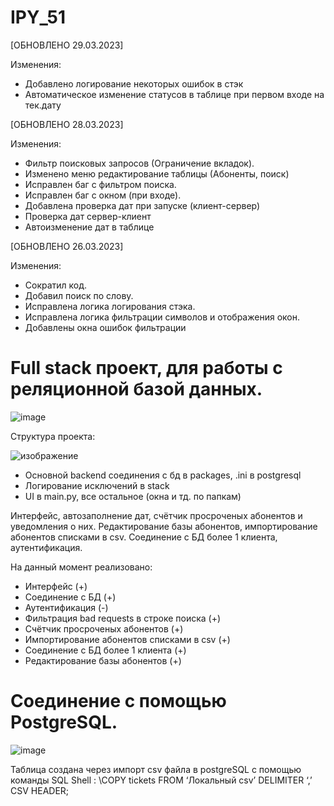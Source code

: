 # IPY_51
[ОБНОВЛЕНО 29.03.2023]

Изменения:
- Добавлено логирование некоторых ошибок в стэк
- Автоматическое изменение статусов в таблице при первом входе на тек.дату


[ОБНОВЛЕНО 28.03.2023]

Изменения:
- Фильтр поисковых запросов (Ограничение вкладок).
- Изменено меню редактирование таблицы (Абоненты, поиск)
- Исправлен баг с фильтром поиска.
- Исправлен баг с окном (при входе).
- Добавлена проверка дат при запуске (клиент-сервер)
- Проверка дат сервер-клиент
- Автоизменение дат в таблице

[ОБНОВЛЕНО 26.03.2023]

Изменения:
- Сократил код.
- Добавил поиск по слову.
- Исправлена логика логирования стэка.
- Исправлена логика фильтрации символов и отображения окон.
- Добавлены окна ошибок фильтрации


# Full stack проект, для работы с реляционной базой данных.

![image](https://user-images.githubusercontent.com/112577182/225367670-4f3b8674-92c4-498d-a0da-c1d9459e2b1c.png)

Структура проекта:

![изображение](https://user-images.githubusercontent.com/112577182/227530711-151fb627-cba1-4f17-846c-003acfb2ecb2.png)

- Основной backend соединения с бд в packages, .ini в postgresql
- Логирование исключений в stack
- UI в main.py, все остальное (окна и тд. по папкам)

Интерфейс, автозаполнение дат, счётчик просроченых абонентов и уведомления о них.
Редактирование базы абонентов, импортирование абонентов списками в csv.
Соединение с БД более 1 клиента, аутентификация.

На данный момент реализовано:
- Интерфейс (+)
- Соединение с БД (+)
- Аутентификация (-)
- Фильтрация bad requests в строке поиска (+)
- Счётчик просроченых абонентов (+)
- Импортирование абонентов списками в csv (+)
- Соединение с БД более 1 клиента (+)
- Редактирование базы абонентов (+)

# Соединение с помощью PostgreSQL.

![image](https://user-images.githubusercontent.com/112577182/230734023-d70e0ee4-c4b1-4f67-a975-0b653f9b64ee.png)

Таблица создана через импорт csv файла в postgreSQL
c помощью команды SQL Shell : \COPY tickets FROM ‘Локальный csv’ DELIMITER ‘,’ CSV HEADER;
